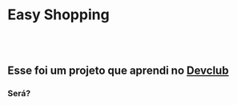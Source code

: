 <h1>Easy Shopping</h1>
<br>
<br>
<h2>Esse foi um projeto que aprendi no <a href="https://aulas.devclub.com.br/m/courses?showcase=3">Devclub</a></h2>

<h3> Será?</h3>


